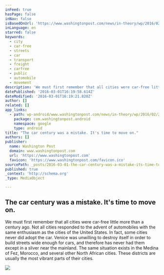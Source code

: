 ```yaml
---
inFeed: true
hasPage: false
inNav: false
isBasedOnUrl: 'https://www.washingtonpost.com/news/in-theory/wp/2016/02/29/the-car-century-was-a-mistake-its-time-to-move-on/?postshare=3101456817934445&tid=ss_tw'
inLanguage: en
starred: false
keywords:
  - city
  - car-free
  - streets
  - car
  - transport
  - freight
  - carfree
  - public
  - automobile
  - movement
description: 'We must first remember that all cities were car-free little more than a century ago. Not all cities responded to the advent of automobiles with the same enthusiasm as the cities of the United States. In fact, some cities never did adopt the car. Venice was unwilling to destroy itself in order to build streets wide enough for cars, and therefore has never had them except in a sliver near the mainland. The same situation exists in the Medina of Fez, Morocco, and several other North African cities. These districts are usually the most vibrant parts of their cities.'
datePublished: '2016-03-01T16:19:58.614Z'
dateModified: '2016-03-01T16:19:21.820Z'
author: []
related: []
app_links:
  - path: wp-android/www.washingtonpost.com/news/in-theory/wp/2016/02/29/the-car-century-was-a-mistake-its-time-to-move-on/
    package: com.washingtonpost.android
    namespace: google
    type: android
title: "The car century was a mistake. It's time to move on."
authors: []
publisher:
  name: Washington Post
  domain: www.washingtonpost.com
  url: 'https://www.washingtonpost.com'
  favicon: 'https://www.washingtonpost.com/favicon.ico'
sourcePath: _posts/2016-03-01-the-car-century-was-a-mistake-its-time-to-move-on.md
published: true
_context: 'http://schema.org'
_type: MediaObject

---
```

<article style=""><h1>The car century was a mistake. It's time to move on.</h1><p>We must first remember that all cities were car-free little more than a century ago. Not all cities responded to the advent of automobiles with the same enthusiasm as the cities of the United States. In fact, some cities never did adopt the car. Venice was unwilling to destroy itself in order to build streets wide enough for cars, and therefore has never had them except in a sliver near the mainland. The same situation exists in the Medina of Fez, Morocco, and several other North African cities. These districts are usually the most vibrant parts of their cities.</p><img src="http://img.washingtonpost.com/rf/image_908w/2010-2019/WashingtonPost/2015/03/30/Development-Transportation/Images/Gas_Tax-00922.jpg" /></article>